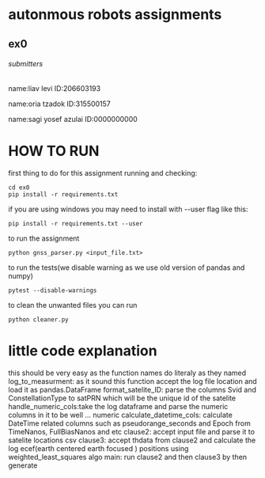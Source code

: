 # autonmous robots assignments
## ex0
<h6>submitters</h6>
<p>name:liav levi ID:206603193</p>
<p>name:oria tzadok ID:315500157</p>
<p>name:sagi yosef azulai ID:0000000000</p>

# HOW TO RUN
<p> first thing to do for this assignment running and checking: </p>


~~~
cd ex0 
pip install -r requirements.txt 
~~~

<p> if you are using windows you may need to install with --user flag like this:</p>

~~~
pip install -r requirements.txt --user
~~~

<p> to run the assignment</p>

~~~
python gnss_parser.py <input_file.txt>
~~~

<p> to run the tests(we disable warning as we use old version of pandas and numpy)</p>

~~~
pytest --disable-warnings
~~~


<p> to clean the unwanted files you can run</p>

~~~
python cleaner.py
~~~

# little code explanation
this should be very easy as the function names do literaly as they named
log_to_measurment: as it sound this function accept the log file location and load it as pandas.DataFrame
format_satelite_ID: parse the columns Svid and ConstellationType to satPRN which will be the unique id of the satelite
handle_numeric_cols:take the log dataframe and parse the numeric columns in it to be well ... numeric
calculate_datetime_cols: calculate DateTime related columns such as pseudorange_seconds and Epoch from TimeNanos, FullBiasNanos and etc
clause2: accept input file and parse it to satelite locations csv
clause3: accept thdata from clause2 and calculate the log ecef(earth centered earth focused ) positions using weighted_least_squares algo
main: run clause2 and then clause3 by then generate 